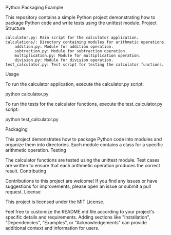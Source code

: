 Python Packaging Example

This repository contains a simple Python project demonstrating how to package Python code and write tests using the unittest module.
Project Structure

    calculator.py: Main script for the calculator application.
    calculations/: Directory containing modules for arithmetic operations.
        addition.py: Module for addition operation.
        subtraction.py: Module for subtraction operation.
        multiplication.py: Module for multiplication operation.
        division.py: Module for division operation.
    test_calculator.py: Test script for testing the calculator functions.

Usage

To run the calculator application, execute the calculator.py script:


python calculator.py

To run the tests for the calculator functions, execute the test_calculator.py script:


python test_calculator.py

Packaging

This project demonstrates how to package Python code into modules and organize them into directories. Each module contains a class for a specific arithmetic operation.
Testing

The calculator functions are tested using the unittest module. Test cases are written to ensure that each arithmetic operation produces the correct result.
Contributing

Contributions to this project are welcome! If you find any issues or have suggestions for improvements, please open an issue or submit a pull request.
License

This project is licensed under the MIT License.

Feel free to customize the README.md file according to your project's specific details and requirements. Adding sections like "Installation", "Dependencies", "Examples", or "Acknowledgements" can provide additional context and information for users.
